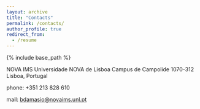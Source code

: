 ```yaml
---
layout: archive
title: "Contacts"
permalink: /contacts/
author_profile: true
redirect_from:
  - /resume
---
```


{% include base_path %}



NOVA IMS
Universidade NOVA de Lisboa
Campus de Campolide
1070-312 Lisboa, Portugal

phone: +351 213 828 610

mail: [bdamasio@novaims.unl.pt](mailto:bdamasio@novaims.unl.pt)
